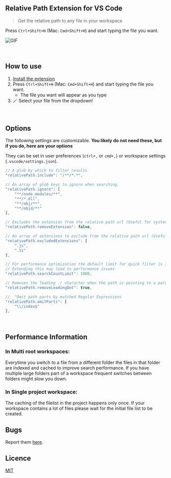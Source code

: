 ## Relative Path Extension for VS Code

> Get the relative path to any file in your workspace

Press `Ctrl+Shift+H` (Mac: `Cmd+Shift+H`) and start typing the file you want.

![GIF](https://media.giphy.com/media/3oEduJ5iRksPxpwoXC/giphy.gif)

<br/>

## How to use

1. [Install the extension](https://marketplace.visualstudio.com/items?itemName=jakob101.RelativePath&ssr=false#overview)
2. Press `Ctrl+Shift+H` (Mac: `Cmd+Shift+H`) and start typing the file you want.
   - The file you want will appear as you type
3. 🪄 Select your file from the dropdown!

<br/>

## Options

The following settings are customizable. **You likely do not need these, but if you do, here are your options**

They can be set in user preferences (`ctrl+,` or `cmd+,`) or workspace settings (`.vscode/settings.json`).

```javascript
// A glob by which to filter results
"relativePath.include": "/**/*.*",

// An array of glob keys to ignore when searching.
"relativePath.ignore": [
	"**/node_modules/**",
	"**/*.dll",
	"**/obj/**",
	"**/objd/**"
],

// Excludes the extension from the relative path url (Useful for systemjs imports).
"relativePath.removeExtension": false,

// An array of extensions to exclude from the relative path url (Useful for used with Webpack or when importing files of mixed types)
"relativePath.excludedExtensions": [
	".js",
	".ts"
],

// For performance optimization the default limit for quick filter is 1,000 files.
// Extending this may lead to performance issues
"relativePath.searchCountLimit": 1000,

// Removes the leading ./ character when the path is pointing to a parent folder.
"relativePath.removeLeadingDot": true,

//  "Omit path parts by matched Regular Expressions
"relativePath.omitParts": [
	"\\/index$"
],

```

<br/>

## Performance Information

### In Multi root workspaces:

Everytime you switch to a file from a different folder the files in that folder are indexed and
cached to improve search performance. If you have multiple large folders part of a workspace
frequent switches between folders might slow you down.

### In Single project workspace:

The caching of the filelist in the project happens only once. If your workspace contains a lot of files
please wait for the initial file list to be created.

## Bugs

Report them [here](https://github.com/jakob101/RelativePath).

## Licence

[MIT](https://github.com/Microsoft/vscode-go/blob/master/LICENSE)

